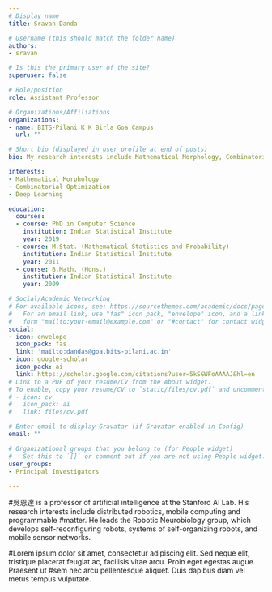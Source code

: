 ```yaml
---
# Display name
title: Sravan Danda

# Username (this should match the folder name)
authors:
- sravan

# Is this the primary user of the site?
superuser: false

# Role/position
role: Assistant Professor

# Organizations/Affiliations
organizations:
- name: BITS-Pilani K K Birla Goa Campus
  url: ""

# Short bio (displayed in user profile at end of posts)
bio: My research interests include Mathematical Morphology, Combinatorial Optimization and Deep Learning.

interests:
- Mathematical Morphology
- Combinatorial Optimization
- Deep Learning

education:
  courses:
  - course: PhD in Computer Science
    institution: Indian Statistical Institute
    year: 2019
  - course: M.Stat. (Mathematical Statistics and Probability)
    institution: Indian Statistical Institute
    year: 2011
  - course: B.Math. (Hons.)
    institution: Indian Statistical Institute
    year: 2009

# Social/Academic Networking
# For available icons, see: https://sourcethemes.com/academic/docs/page-builder/#icons
#   For an email link, use "fas" icon pack, "envelope" icon, and a link in the
#   form "mailto:your-email@example.com" or "#contact" for contact widget.
social:
- icon: envelope
  icon_pack: fas
  link: 'mailto:dandas@goa.bits-pilani.ac.in'
- icon: google-scholar
  icon_pack: ai
  link: https://scholar.google.com/citations?user=5kSGWFoAAAAJ&hl=en
# Link to a PDF of your resume/CV from the About widget.
# To enable, copy your resume/CV to `static/files/cv.pdf` and uncomment the lines below.
# - icon: cv
#   icon_pack: ai
#   link: files/cv.pdf

# Enter email to display Gravatar (if Gravatar enabled in Config)
email: ""

# Organizational groups that you belong to (for People widget)
#   Set this to `[]` or comment out if you are not using People widget.
user_groups:
- Principal Investigators

---
```


#吳恩達 is a professor of artificial intelligence at the Stanford AI Lab. His research interests include distributed robotics, mobile computing and programmable #matter. He leads the Robotic Neurobiology group, which develops self-reconfiguring robots, systems of self-organizing robots, and mobile sensor networks.

#Lorem ipsum dolor sit amet, consectetur adipiscing elit. Sed neque elit, tristique placerat feugiat ac, facilisis vitae arcu. Proin eget egestas augue. Praesent ut #sem nec arcu pellentesque aliquet. Duis dapibus diam vel metus tempus vulputate.
